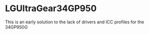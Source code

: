 # LGUltraGear34GP950
This is an early solution to the lack of drivers and ICC profiles for the 34GP950G
